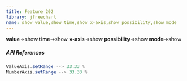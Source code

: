 ```yaml
---
title: Feature 202
library: jfreechart
name: show value,show time,show x-axis,show possibility,show mode
---
```


**value**->show **time**->show **x-axis**->show **possibility**->show **mode**->show 

##### API References

```java
ValueAxis.setRange --> 33.33 %
NumberAxis.setRange --> 33.33 %
```
